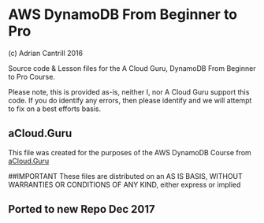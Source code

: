 # AWS DynamoDB From Beginner to Pro

(c) Adrian Cantrill 2016

Source code & Lesson files for the A Cloud Guru, DynamoDB From Beginner to Pro Course.

Please note, this is provided as-is, neither I, nor A Cloud Guru support this code. If you do identify any errors, then please identify and we will attempt to fix on a best efforts basis.

## aCloud.Guru
This file was created for the purposes of the AWS DynamoDB Course from [aCloud.Guru](https://acloud.guru)

##IMPORTANT
These files are distributed on an AS IS BASIS, WITHOUT WARRANTIES OR CONDITIONS OF ANY KIND, either express or implied

## Ported to new Repo Dec 2017